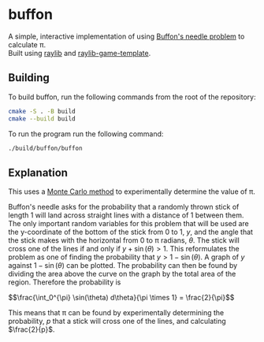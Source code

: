 # buffon
A simple, interactive implementation of using [Buffon's needle
problem](https://en.wikipedia.org/wiki/Buffon's_needle_problem) to
calculate π.
<br>
Built using [raylib](https://github.com/raysan5/raylib/tree/master)
and
[raylib-game-template](https://github.com/raysan5/raylib-game-template).

## Building

To build buffon, run the following commands from the root of the
repository:


```sh
cmake -S . -B build
cmake --build build
```

To run the program run the following command:
```sh
./build/buffon/buffon
```

## Explanation

This uses a [Monte Carlo
method](https://en.wikipedia.org/wiki/Monte_Carlo_method) to
experimentally determine the value of π.

Buffon's needle asks for the probability that a randomly thrown stick
of length 1 will land across straight lines with a distance of 1
between them. The only important random variables for this problem
that will be used are the y-coordinate of the bottom of the stick from
0 to 1,
$y$, and the angle that the stick makes with the horizontal from 0
to π radians, $\theta$. The stick will cross one of the lines if and
only if $y +
\sin(\theta) > 1$. This reformulates the problem as one of finding
the probability that $y > 1 - \sin(\theta)$. A graph of $y$
against $1 - \sin(\theta)$ can be plotted. The probability can then
be found by dividing the area above the curve on the graph by the
total area of the region. Therefore the probability is

$$\frac{\int_0^{\pi} \sin(\theta) d\theta}{\pi \times 1} =
\frac{2}{\pi\}$$

This means that π can be found by experimentally
determining the probability, $p$ that a stick will cross one of the
lines, and calculating $\frac{2}{p}$.

